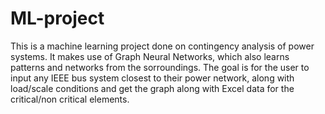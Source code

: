 # ML-project
This is a machine learning project done on contingency analysis of power systems. It makes use of Graph Neural Networks, which also learns patterns and networks from the sorroundings. The goal is for the user to input any IEEE bus system closest to their power network, along with load/scale conditions and get the graph along with Excel data for the critical/non critical elements.
